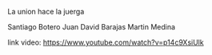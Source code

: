 La union hace la juerga

Santiago Botero
Juan David Barajas
Martin Medina


link video: https://www.youtube.com/watch?v=p14c9XsiUlk
